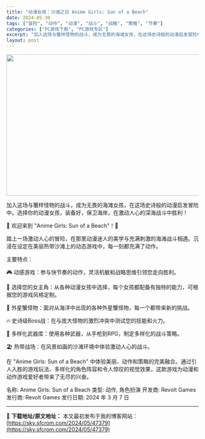 ```yaml
---
title: "动漫女孩：沙滩之日 Anime Girls: Sun of a Beach"
date: 2024-05-30
tags: ["冒险", "动作", "动漫", "战斗", "战略", "策略", "节奏"]
categories: ["PC游戏下载", "PC游戏专区"]
excerpt: "加入这场与蟹样怪物的战斗，成为无畏的海滩女孩，在这场史诗般的动漫启发冒险中。选择你的动漫女孩，装备好，保卫海岸，在激动人心的深海战斗中胜利！ 🌴 欢迎来到 &quot;Anime Girls: Sun of a Beach&quot;！🌊 踏上一场激动人心的冒险，在那里动漫迷人的美学与充满刺激的海滩战斗相遇。沉浸在设定&hellip;"
layout: post
---
```


<img class="aligncenter size-full wp-image-47380" src="https://sky.sfcrom.com/wp-content/uploads/2024/05/2024052923152751.jpg" alt="" width="660" height="370" />

加入这场与蟹样怪物的战斗，成为无畏的海滩女孩，在这场史诗般的动漫启发冒险中。选择你的动漫女孩，装备好，保卫海岸，在激动人心的深海战斗中胜利！

🌴 欢迎来到 "Anime Girls: Sun of a Beach"！🌊

踏上一场激动人心的冒险，在那里动漫迷人的美学与充满刺激的海滩战斗相遇。沉浸在设定在美丽热带沙滩上的动态游戏中，每一刻都充满了动作。

主要特点：

🎮 动感游戏：参与快节奏的动作，灵活机敏和战略思维引领您走向胜利。

👧 选择您的女主角：从各种动漫女孩中选择，每个女孩都配备有独特的能力，可根据您的游戏风格定制。

🦀 外星蟹怪物：面对从海洋中出现的各种外星蟹怪物，每一个都带来新的挑战。

🔥 史诗级Boss战：在与庞大怪物的激烈冲突中测试您的技能和火力。

🔫 多样化武器库：使用各种武器，从手枪到RPG，制定多样化的战斗策略。

🏖️ 热带战场：在风景如画的沙滩环境中体验激动人心的战斗。

在 "Anime Girls: Sun of a Beach" 中体验美丽、动作和策略的完美融合。通过引人入胜的游戏玩法、多样化的角色阵容和令人惊叹的视觉效果，这款游戏为动漫和动作游戏爱好者带来了无尽的兴奋。

名称: Anime Girls: Sun of a Beach
类型: 动作, 角色扮演
开发商: Revolt Games
发行商: Revolt Games
发行日期: 2024 年 3 月 7 日

---
📖 **下载地址/原文地址：** 本文最初发布于我的博客网站：[https://sky.sfcrom.com/2024/05/47379](https://sky.sfcrom.com/2024/05/47379)
